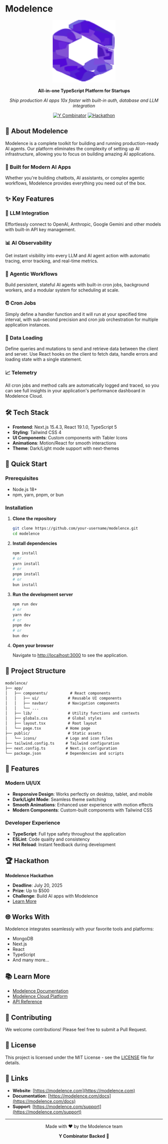 # Modelence

<div align="center">
  <img src="public/icons/modelence-logo.svg" alt="Modelence Logo" width="200" height="200">
  
  **All-in-one TypeScript Platform for Startups**
  
  *Ship production AI apps 10x faster with built-in auth, database and LLM integration*

  [![Y Combinator](https://img.shields.io/badge/Y%20Combinator-Backed-orange)](https://modelence.com)
  [![Hackathon](https://img.shields.io/badge/Hackathon-$500%20Prize-gold)](https://modelence.com/hackathon)
</div>

## 🚀 About Modelence

Modelence is a complete toolkit for building and running production-ready AI agents. Our platform eliminates the complexity of setting up AI infrastructure, allowing you to focus on building amazing AI applications.

### 🎯 Built for Modern AI Apps

Whether you're building chatbots, AI assistants, or complex agentic workflows, Modelence provides everything you need out of the box.

## ✨ Key Features

### 🤖 **LLM Integration**
Effortlessly connect to OpenAI, Anthropic, Google Gemini and other models with built-in API key management.

### 📊 **AI Observability**
Get instant visibility into every LLM and AI agent action with automatic tracing, error tracking, and real-time metrics.

### 🔄 **Agentic Workflows**
Build persistent, stateful AI agents with built-in cron jobs, background workers, and a modular system for scheduling at scale.

### ⏰ **Cron Jobs**
Simply define a handler function and it will run at your specified time interval, with sub-second precision and cron job orchestration for multiple application instances.

### 📡 **Data Loading**
Define queries and mutations to send and retrieve data between the client and server. Use React hooks on the client to fetch data, handle errors and loading state with a single statement.

### 📈 **Telemetry**
All cron jobs and method calls are automatically logged and traced, so you can see full insights in your application's performance dashboard in Modelence Cloud.

## 🛠️ Tech Stack

- **Frontend**: Next.js 15.4.3, React 19.1.0, TypeScript 5
- **Styling**: Tailwind CSS 4
- **UI Components**: Custom components with Tabler Icons
- **Animations**: Motion/React for smooth interactions
- **Theme**: Dark/Light mode support with next-themes

## 🚀 Quick Start

### Prerequisites

- Node.js 18+ 
- npm, yarn, pnpm, or bun

### Installation

1. **Clone the repository**
   ```bash
   git clone https://github.com/your-username/modelence.git
   cd modelence
   ```

2. **Install dependencies**
   ```bash
   npm install
   # or
   yarn install
   # or
   pnpm install
   # or
   bun install
   ```

3. **Run the development server**
   ```bash
   npm run dev
   # or
   yarn dev
   # or
   pnpm dev
   # or
   bun dev
   ```

4. **Open your browser**
   
   Navigate to [http://localhost:3000](http://localhost:3000) to see the application.

## 📁 Project Structure

```
modelence/
├── app/
│   ├── components/          # React components
│   │   ├── ui/             # Reusable UI components
│   │   ├── navbar/         # Navigation components
│   │   └── ...
│   ├── lib/                # Utility functions and contexts
│   ├── globals.css         # Global styles
│   ├── layout.tsx          # Root layout
│   └── page.tsx           # Home page
├── public/                 # Static assets
│   └── icons/             # Logo and icon files
├── tailwind.config.ts     # Tailwind configuration
├── next.config.ts         # Next.js configuration
└── package.json           # Dependencies and scripts
```

## 🎨 Features

### Modern UI/UX
- **Responsive Design**: Works perfectly on desktop, tablet, and mobile
- **Dark/Light Mode**: Seamless theme switching
- **Smooth Animations**: Enhanced user experience with motion effects
- **Modern Components**: Custom-built components with Tailwind CSS

### Developer Experience
- **TypeScript**: Full type safety throughout the application
- **ESLint**: Code quality and consistency
- **Hot Reload**: Instant feedback during development

## 🏆 Hackathon

**Modelence Hackathon**
- **Deadline**: July 20, 2025
- **Prize**: Up to $500
- **Challenge**: Build AI apps with Modelence
- [Learn More](https://modelence.com/hackathon)

## 🌐 Works With

Modelence integrates seamlessly with your favorite tools and platforms:
- MongoDB
- Next.js
- React
- TypeScript
- And many more...

## 📚 Learn More

- [Modelence Documentation](https://modelence.com/docs)
- [Modelence Cloud Platform](https://modelence.com)
- [API Reference](https://modelence.com/api)

## 🤝 Contributing

We welcome contributions! Please feel free to submit a Pull Request.

## 📄 License

This project is licensed under the MIT License - see the [LICENSE](LICENSE) file for details.

## 🔗 Links

- **Website**: [https://modelence.com](https://modelence.com)
- **Documentation**: [https://modelence.com/docs](https://modelence.com/docs)
- **Support**: [https://modelence.com/support](https://modelence.com/support)

---

<div align="center">
  Made with ❤️ by the Modelence team
  
  **Y Combinator Backed** 🚀
</div>
